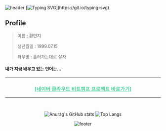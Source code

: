 <div>

![header](https://capsule-render.vercel.app/api?&type=waving&color=0:73c4a9,100:0f8ad7)
[![Typing SVG](https://readme-typing-svg.demolab.com?font=D2coding&pause=300&color=316C48&random=false&width=435&lines=%EC%BD%94%EB%94%A9+%EA%B3%B5%EB%B6%80+ing...)](https://git.io/typing-svg)

## Profile

> 이름 : 황민지
>
> 생년월일 : 1999.07.15
>
> 좌우명 : 흘러가는대로 살자

#### 내가 지금 배우고 있는 언어는...


<div align="center">

---

<h3 style="color: #50d3a1" align="center" >
<a href="https://jeppetto.notion.site/452644c2f7004a16b446fa71a34af56d?v=7f8ae625d99d40d5b07781050ad847c7&pvs=4"
class="bitcamp">
[네이버 클라우드 비트캠프 프로젝트 바로가기]
</a>
</h3>

---

<br>



![Anurag's GitHub stats](https://github-readme-stats.vercel.app/api?username=J-petto&show_icons=true&theme=radical)
![Top Langs](https://github-readme-stats.vercel.app/api/top-langs/?username=J-petto&layout=compact)

![footer](https://capsule-render.vercel.app/api?section=footer&type=waving&color=0:73c4a9,100:0f8ad7)

</div>
</div>


<style type="text/css">
.bitcamp:link{color: #50d3a1}
.bitcamp:visited{color: #c4c4c4}
.bitcamp:hover{color: #3aeeb5}
</style>

<!--
**J-petto/J-petto** is a ✨ _special_ ✨ repository because its `README.md` (this file) appears on your GitHub profile.

Here are some ideas to get you started:

- 🔭 I’m currently working on ...
- 🌱 I’m currently learning ...
- 👯 I’m looking to collaborate on ...
- 🤔 I’m looking for help with ...
- 💬 Ask me about ...
- 📫 How to reach me: ...
- 😄 Pronouns: ...
- ⚡ Fun fact: ...
-->


